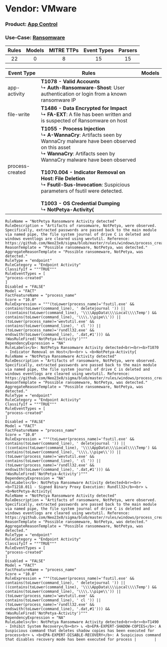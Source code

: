 Vendor: VMware
==============
### Product: [App Control](../ds_vmware_app_control.md)
### Use-Case: [Ransomware](../../../../UseCases/uc_ransomware.md)

| Rules | Models | MITRE TTPs | Event Types | Parsers |
|:-----:|:------:|:----------:|:-----------:|:-------:|
|  22   |   0    |     8      |     15      |   15    |

| Event Type      | Rules                                                                                                                                                                                                                                                                                                                                                                                                                                                                                                                                                                                                                                                                                                                                                                                                                                                                                                                                                                                                                                                                                                                                                                                                                                                                                                                                                                                                                                                                                                                                                                                                                                                                                                                                                                                                                                                                                                                                                                                                                                                                                                                                                                                                                                                                                                                                                                                                                                                                                                                                                                                                                                                                                                                                                                                                                                                                                                                                                                                                                                                                                                                                                                                                                                                                                                                                                                                                                                                                                                                                                                                                                                                                                                                                                                                                                                                                                                                                                                                                                                                                                                                                                                                                                                                                                                                                                                                                                                                                                                                                                                                                                                                                                                                                                                                                                                                                                                                                                                                                                                                                                                                                     | Models |
| --------------- | ----------------------------------------------------------------------------------------------------------------------------------------------------------------------------------------------------------------------------------------------------------------------------------------------------------------------------------------------------------------------------------------------------------------------------------------------------------------------------------------------------------------------------------------------------------------------------------------------------------------------------------------------------------------------------------------------------------------------------------------------------------------------------------------------------------------------------------------------------------------------------------------------------------------------------------------------------------------------------------------------------------------------------------------------------------------------------------------------------------------------------------------------------------------------------------------------------------------------------------------------------------------------------------------------------------------------------------------------------------------------------------------------------------------------------------------------------------------------------------------------------------------------------------------------------------------------------------------------------------------------------------------------------------------------------------------------------------------------------------------------------------------------------------------------------------------------------------------------------------------------------------------------------------------------------------------------------------------------------------------------------------------------------------------------------------------------------------------------------------------------------------------------------------------------------------------------------------------------------------------------------------------------------------------------------------------------------------------------------------------------------------------------------------------------------------------------------------------------------------------------------------------------------------------------------------------------------------------------------------------------------------------------------------------------------------------------------------------------------------------------------------------------------------------------------------------------------------------------------------------------------------------------------------------------------------------------------------------------------------------------------------------------------------------------------------------------------------------------------------------------------------------------------------------------------------------------------------------------------------------------------------------------------------------------------------------------------------------------------------------------------------------------------------------------------------------------------------------------------------------------------------------------------------------------------------------------------------------------------------------------------------------------------------------------------------------------------------------------------------------------------------------------------------------------------------------------------------------------------------------------------------------------------------------------------------------------------------------------------------------------------------------------------------------------------------------------------------------------------------------------------------------------------------------------------------------------------------------------------------------------------------------------------------------------------------------------------------------------------------------------------------------------------------------------------------------------------------------------------------------------------------------------------------------------------------------------------------------------------------------------------------------------------------------------------------------------------------------------------------------------------------------------------------------------------------------------------------------------------------------------------------------------------------------------------------------------------------------------------------------------------------------------------------------------------------------------------------------------------------------------------------------- | ------ |
| app-activity    | <b>T1078 - Valid Accounts</b><br> ↳ <b>Auth-Ransomware-Shost</b>: User authentication or login from a known ransomware IP                                                                                                                                                                                                                                                                                                                                                                                                                                                                                                                                                                                                                                                                                                                                                                                                                                                                                                                                                                                                                                                                                                                                                                                                                                                                                                                                                                                                                                                                                                                                                                                                                                                                                                                                                                                                                                                                                                                                                                                                                                                                                                                                                                                                                                                                                                                                                                                                                                                                                                                                                                                                                                                                                                                                                                                                                                                                                                                                                                                                                                                                                                                                                                                                                                                                                                                                                                                                                                                                                                                                                                                                                                                                                                                                                                                                                                                                                                                                                                                                                                                                                                                                                                                                                                                                                                                                                                                                                                                                                                                                                                                                                                                                                                                                                                                                                                                                                                                                                                                                                 |        |
| file-write      | <b>T1486 - Data Encrypted for Impact</b><br> ↳ <b>FA-EXT</b>: A file has been written and is suspected of Ransomware on host                                                                                                                                                                                                                                                                                                                                                                                                                                                                                                                                                                                                                                                                                                                                                                                                                                                                                                                                                                                                                                                                                                                                                                                                                                                                                                                                                                                                                                                                                                                                                                                                                                                                                                                                                                                                                                                                                                                                                                                                                                                                                                                                                                                                                                                                                                                                                                                                                                                                                                                                                                                                                                                                                                                                                                                                                                                                                                                                                                                                                                                                                                                                                                                                                                                                                                                                                                                                                                                                                                                                                                                                                                                                                                                                                                                                                                                                                                                                                                                                                                                                                                                                                                                                                                                                                                                                                                                                                                                                                                                                                                                                                                                                                                                                                                                                                                                                                                                                                                                                              |        |
| process-created | <b>T1055 - Process Injection</b><br> ↳ <b>A-WannaCry</b>: Artifacts seen by WannaCry malware have been observed on this asset<br> ↳ <b>WannaCry</b>: Artifacts seen by WannaCry malware have been observed<br><br><b>T1070.004 - Indicator Removal on Host: File Deletion</b><br> ↳ <b>Fsutil-Sus-Invocation</b>: Suspicious parameters of fsutil were detected.<br><br><b>T1003 - OS Credential Dumping</b><br> ↳ <b>NotPetya-Activity{
    RuleName = "NotPetya Ransomware Activity detected"
    RuleDescription = "Artifacts of ransomware, NotPetya, were observed. Specifically, extracted passwords are passed back to the main module via named pipe, the file system journal of drive C is deleted and windows eventlogs are cleared using wevtutil. Reference: https://github.com/Neo23x0/sigma/blob/master/rules/windows/process_creation/win_malware_notpetya.yml"
    ReasonTemplate = "Possible ransomeware, NotPetya, was detected."
    AggregateReasonTemplate = "Possible ransomeware, NotPetya, was detected."
    RuleType = "endpoint"
    RuleCategory = "Endpoint Activity"
    ClassifyIf = """TRUE"""
    RuleEventTypes = [
    "process-created"
    ]
    Disabled = "FALSE"
    Model = "FACT"
    FactFeatureName = "process_name"
    Score = "10.0"
    RuleExpression = """(toLower(process_name)='fsutil.exe' && contains(toLower(command_line), ' deletejournal ')) || ((contains(toLower(command_line), '\\\\AppData\\\\Local\\\\Temp') && contains(toLower(command_line), '\\\\.\\pipe\\')) || (toLower(process_name)='wevtutil.exe' && contains(toLower(command_line), ' cl ')) || (toLower(process_name)='rundll32.exe' && endswith(toLower(command_line), '.dat,#1'))) && !WasRuleFired('NotPetya-Activity')"""
    DependencyExpression = "NA"
    RuleLabels</b>: NotPetya Ransomware Activity detected<br><br><b>T1070 - Indicator Removal on Host</b><br> ↳ <b>NotPetya-Activity{
    RuleName = "NotPetya Ransomware Activity detected"
    RuleDescription = "Artifacts of ransomware, NotPetya, were observed. Specifically, extracted passwords are passed back to the main module via named pipe, the file system journal of drive C is deleted and windows eventlogs are cleared using wevtutil. Reference: https://github.com/Neo23x0/sigma/blob/master/rules/windows/process_creation/win_malware_notpetya.yml"
    ReasonTemplate = "Possible ransomeware, NotPetya, was detected."
    AggregateReasonTemplate = "Possible ransomeware, NotPetya, was detected."
    RuleType = "endpoint"
    RuleCategory = "Endpoint Activity"
    ClassifyIf = """TRUE"""
    RuleEventTypes = [
    "process-created"
    ]
    Disabled = "FALSE"
    Model = "FACT"
    FactFeatureName = "process_name"
    Score = "10.0"
    RuleExpression = """(toLower(process_name)='fsutil.exe' && contains(toLower(command_line), ' deletejournal ')) || ((contains(toLower(command_line), '\\\\AppData\\\\Local\\\\Temp') && contains(toLower(command_line), '\\\\.\\pipe\\')) || (toLower(process_name)='wevtutil.exe' && contains(toLower(command_line), ' cl ')) || (toLower(process_name)='rundll32.exe' && endswith(toLower(command_line), '.dat,#1'))) && !WasRuleFired('NotPetya-Activity')"""
    DependencyExpression = "NA"
    RuleLabels</b>: NotPetya Ransomware Activity detected<br><br><b>T1218.011 - Signed Binary Proxy Execution: Rundll32</b><br> ↳ <b>NotPetya-Activity{
    RuleName = "NotPetya Ransomware Activity detected"
    RuleDescription = "Artifacts of ransomware, NotPetya, were observed. Specifically, extracted passwords are passed back to the main module via named pipe, the file system journal of drive C is deleted and windows eventlogs are cleared using wevtutil. Reference: https://github.com/Neo23x0/sigma/blob/master/rules/windows/process_creation/win_malware_notpetya.yml"
    ReasonTemplate = "Possible ransomeware, NotPetya, was detected."
    AggregateReasonTemplate = "Possible ransomeware, NotPetya, was detected."
    RuleType = "endpoint"
    RuleCategory = "Endpoint Activity"
    ClassifyIf = """TRUE"""
    RuleEventTypes = [
    "process-created"
    ]
    Disabled = "FALSE"
    Model = "FACT"
    FactFeatureName = "process_name"
    Score = "10.0"
    RuleExpression = """(toLower(process_name)='fsutil.exe' && contains(toLower(command_line), ' deletejournal ')) || ((contains(toLower(command_line), '\\\\AppData\\\\Local\\\\Temp') && contains(toLower(command_line), '\\\\.\\pipe\\')) || (toLower(process_name)='wevtutil.exe' && contains(toLower(command_line), ' cl ')) || (toLower(process_name)='rundll32.exe' && endswith(toLower(command_line), '.dat,#1'))) && !WasRuleFired('NotPetya-Activity')"""
    DependencyExpression = "NA"
    RuleLabels</b>: NotPetya Ransomware Activity detected<br><br><b>T1490 - Inhibit System Recovery</b><br> ↳ <b>EPA-EXPERT-SHADOW-COPIES</b>: A Suspicious command that deletes shadow copies has been executed for process<br> ↳ <b>EPA-EXPERT-DISABLE-RECOVERY</b>: A Suspicious command that disables recovery mode has been executed for process |        |